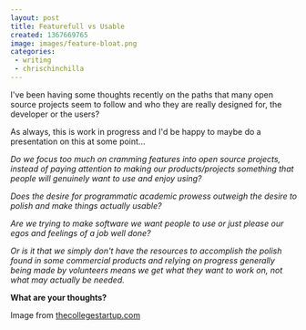 ```yaml
---
layout: post
title: Featurefull vs Usable
created: 1367669765
image: images/feature-bloat.png
categories:
 - writing
 - chrischinchilla
---
```


I've been having some thoughts recently on the paths that many open source projects seem to follow and who they are really designed for, the developer or the users?

As always, this is work in progress and I'd be happy to maybe do a presentation on this at some point...

_Do we focus too much on cramming features into open source projects, instead of paying attention to making our products/projects something that people will genuinely want to use and enjoy using?_

_Does the desire for programmatic academic prowess outweigh the desire to polish and make things actually usable?_

_Are we trying to make software we want people to use or just please our egos and feelings of a job well done?_

_Or is it that we simply don't have the resources to accomplish the polish found in some commercial products and relying on progress generally being made by volunteers means we get what they want to work on, not what may actually be needed._

**What are your thoughts?**

Image from <a href="https://thecollegestartup.com/" target="_blank">thecollegestartup.com</a>
